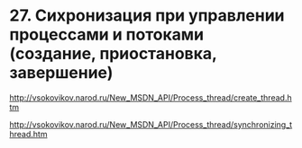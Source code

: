# 27. Сихронизация при управлении процессами и потоками (создание, приостановка, завершение)

http://vsokovikov.narod.ru/New_MSDN_API/Process_thread/create_thread.htm

http://vsokovikov.narod.ru/New_MSDN_API/Process_thread/synchronizing_thread.htm